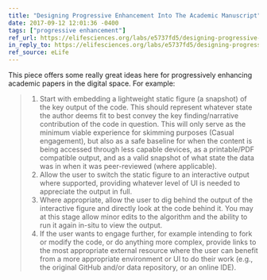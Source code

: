 ```yaml
---
title: "Designing Progressive Enhancement Into The Academic Manuscript"
date: 2017-09-12 12:01:36 -0400
tags: ["progressive enhancement"]
ref_url: https://elifesciences.org/labs/e5737fd5/designing-progressive-enhancement-into-the-academic-manuscript
in_reply_to: https://elifesciences.org/labs/e5737fd5/designing-progressive-enhancement-into-the-academic-manuscript
ref_source: eLife
---
```


This piece offers some really great ideas here for progressively enhancing academic papers in the digital space. For example:

<blockquote>

1. Start with embedding a lightweight static figure (a snapshot) of the key output of the code. This should represent whatever state the author deems fit to best convey the key finding/narrative contribution of the code in question. This will only serve as the minimum viable experience for skimming purposes (Casual engagement), but also as a safe baseline for when the content is being accessed through less capable devices, as a printable/PDF compatible output, and as a valid snapshot of what state the data was in when it was peer-reviewed (where applicable).
2. Allow the user to switch the static figure to an interactive output where supported, providing whatever level of UI is needed to appreciate the output in full.
3. Where appropriate, allow the user to dig behind the output of the interactive figure and directly look at the code behind it. You may at this stage allow minor edits to the algorithm and the ability to run it again in-situ to view the output.
4. If the user wants to engage further, for example intending to fork or modify the code, or do anything more complex, provide links to the most appropriate external resource where the user can benefit from a more appropriate environment or UI to do their work (e.g., the original GitHub and/or data repository, or an online IDE).

</blockquote>